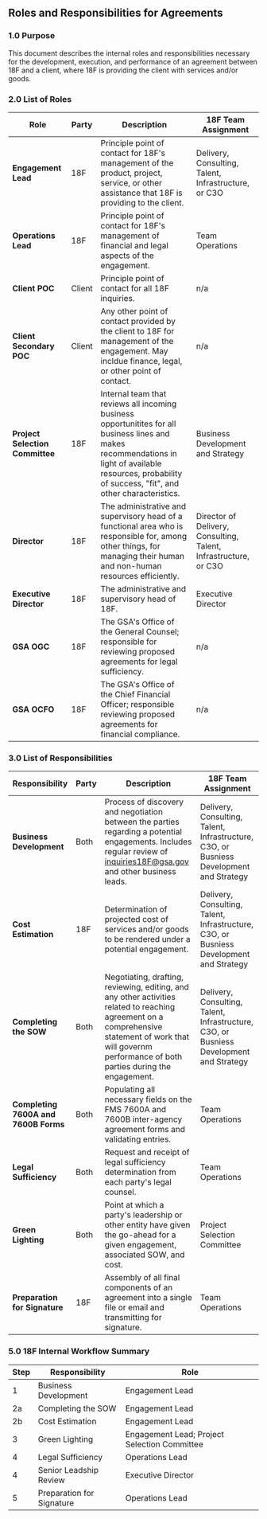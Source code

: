 ## Roles and Responsibilities for Agreements

### 1.0 Purpose

This document describes the internal roles and responsibilities necessary for the development, execution, and performance of an agreement between 18F and a client, where 18F is providing the client with services and/or goods.

### 2.0 List of Roles

Role | Party | Description | 18F Team Assignment
---- | ----- | ----------- | -------------------
**Engagement Lead** | 18F | Principle point of contact for 18F's management of the product, project, service, or other assistance that 18F is providing to the client. | Delivery, Consulting, Talent, Infrastructure, or C3O 
**Operations Lead** | 18F | Principle point of contact for 18F's management of financial and legal aspects of the engagement. | Team Operations
**Client POC** | Client | Principle point of contact for all 18F inquiries. | n/a
**Client Secondary POC** | Client | Any other point of contact provided by the client to 18F for management of the engagement.  May incldue finance, legal, or other point of contact. | n/a
**Project Selection Committee** | 18F | Internal team that reviews all incoming business opportunitites for all business lines and makes recommendations in light of available resources, probability of success, "fit", and other characteristics. | Business Development and Strategy
**Director** | 18F | The administrative and supervisory head of a functional area who is responsible for, among other things, for managing their human and non-human resources efficiently. | Director of Delivery, Consulting, Talent, Infrastructure, or C3O
**Executive Director** | 18F | The administrative and supervisory head of 18F. | Executive Director 
**GSA OGC** | 18F | The GSA's Office of the General Counsel; responsible for reviewing proposed agreements for legal sufficiency. | n/a
**GSA OCFO** | 18F | The GSA's Office of the Chief Financial Officer; responsible reviewing proposed agreements for financial compliance. | n/a

### 3.0 List of Responsibilities

Responsibility | Party | Description | 18F Team Assignment
-------------- | ----- | ----------- | -------------------
**Business Development** | Both | Process of discovery and negotiation between the parties regarding a potential engagements.  Includes regular review of inquiries18F@gsa.gov and other business leads. | Delivery, Consulting, Talent, Infrastructure, C3O, or Busniess Development and Strategy
**Cost Estimation** | 18F | Determination of projected cost of services and/or goods to be rendered under a potential engagement. | Delivery, Consulting, Talent, Infrastructure, C3O, or Busniess Development and Strategy
**Completing the SOW** | Both | Negotiating, drafting, reviewing, editing, and any other activities related to reaching agreement on a comprehensive statement of work that will governm performance of both parties during the engagement. | Delivery, Consulting, Talent, Infrastructure, C3O, or Busniess Development and Strategy
**Completing 7600A and 7600B Forms** | Both | Populating all necessary fields on the FMS 7600A and 7600B inter-agency agreement forms and validating entries. | Team Operations
**Legal Sufficiency** | Both | Request and receipt of legal sufficiency determination from each party's legal counsel. | Team Operations
**Green Lighting** | Both | Point at which a party's leadership or other entity have given the go-ahead for a given engagement, associated SOW, and cost. | Project Selection Committee
**Preparation for Signature** | 18F | Assembly of all final components of an agreement into a single file or email and transmitting for signature. | Team Operations

### 5.0 18F Internal Workflow Summary

Step | Responsibility | Role
---- | -------------- | ------
1 | Business Development | Engagement Lead
2a | Completing the SOW | Engagement Lead
2b | Cost Estimation | Engagement Lead
3 | Green Lighting | Engagement Lead; Project Selection Committee
4 | Legal Sufficiency | Operations Lead
4 | Senior Leadship Review | Executive Director
5 | Preparation for Signature | Operations Lead

